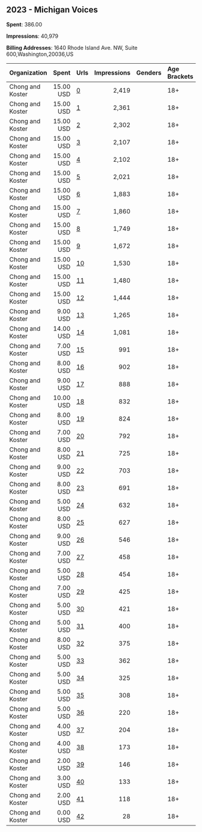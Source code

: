 ## 2023 - Michigan Voices 
**Spent**: 386.00

**Impressions**: 40,979

**Billing Addresses**: 1640 Rhode Island Ave. NW, Suite 600,Washington,20036,US

|Organization|Spent|Urls|Impressions|Genders|Age Brackets|Country Codes|
|:---|---:|:---|---:|:---|:---|:---|
|Chong and Koster|15.00 USD|[0](https://www.snap.com/political-ads/asset/eee5f3065cf8bb6154f08f4edcf4639447c3588c4cff55c1dc143096d9cdc638?mediaType=mp4)|2,419||18+|united states|
|Chong and Koster|15.00 USD|[1](https://www.snap.com/political-ads/asset/85dcace86b215478aa5501fe24ee408dc9396d4867a9b4617558b976b8ec0a65?mediaType=mp4)|2,361||18+|united states|
|Chong and Koster|15.00 USD|[2](https://www.snap.com/political-ads/asset/44bf1ab11a11b1b95ad0032c61cf731648a7292d9cb1460adf38e921de314ac2?mediaType=mp4)|2,302||18+|united states|
|Chong and Koster|15.00 USD|[3](https://www.snap.com/political-ads/asset/44bf1ab11a11b1b95ad0032c61cf731648a7292d9cb1460adf38e921de314ac2?mediaType=mp4)|2,107||18+|united states|
|Chong and Koster|15.00 USD|[4](https://www.snap.com/political-ads/asset/44bf1ab11a11b1b95ad0032c61cf731648a7292d9cb1460adf38e921de314ac2?mediaType=mp4)|2,102||18+|united states|
|Chong and Koster|15.00 USD|[5](https://www.snap.com/political-ads/asset/770614bb28271f31317239ac5845e95485be3aa5cf40ea84a23783f59f00f692?mediaType=mp4)|2,021||18+|united states|
|Chong and Koster|15.00 USD|[6](https://www.snap.com/political-ads/asset/eee5f3065cf8bb6154f08f4edcf4639447c3588c4cff55c1dc143096d9cdc638?mediaType=mp4)|1,883||18+|united states|
|Chong and Koster|15.00 USD|[7](https://www.snap.com/political-ads/asset/81397106e0ac665a46ac31be99b65ec98146578157f80f1c255de872bfb3d003?mediaType=mp4)|1,860||18+|united states|
|Chong and Koster|15.00 USD|[8](https://www.snap.com/political-ads/asset/eee5f3065cf8bb6154f08f4edcf4639447c3588c4cff55c1dc143096d9cdc638?mediaType=mp4)|1,749||18+|united states|
|Chong and Koster|15.00 USD|[9](https://www.snap.com/political-ads/asset/eee5f3065cf8bb6154f08f4edcf4639447c3588c4cff55c1dc143096d9cdc638?mediaType=mp4)|1,672||18+|united states|
|Chong and Koster|15.00 USD|[10](https://www.snap.com/political-ads/asset/86bb39470cf7c3a3666dd126e683cd2525d043fbe905ce0dc4a41cf0e13194ee?mediaType=mp4)|1,530||18+|united states|
|Chong and Koster|15.00 USD|[11](https://www.snap.com/political-ads/asset/9e5df8a3a1046576b4c757fdf11b77d7bf25598f68c402e740f5e3001a8884b6?mediaType=mp4)|1,480||18+|united states|
|Chong and Koster|15.00 USD|[12](https://www.snap.com/political-ads/asset/e529be0c7880823a1d3313c8b9dfd2a0b6e7f0f9d9a2b4361b853191ded2708c?mediaType=mp4)|1,444||18+|united states|
|Chong and Koster|9.00 USD|[13](https://www.snap.com/political-ads/asset/44bf1ab11a11b1b95ad0032c61cf731648a7292d9cb1460adf38e921de314ac2?mediaType=mp4)|1,265||18+|united states|
|Chong and Koster|14.00 USD|[14](https://www.snap.com/political-ads/asset/eee5f3065cf8bb6154f08f4edcf4639447c3588c4cff55c1dc143096d9cdc638?mediaType=mp4)|1,081||18+|united states|
|Chong and Koster|7.00 USD|[15](https://www.snap.com/political-ads/asset/80e309afe163fbdd5584fee7ec756f5a6ec7bdaca186e6f9afeea263da9a6ed7?mediaType=mp4)|991||18+|united states|
|Chong and Koster|8.00 USD|[16](https://www.snap.com/political-ads/asset/eee5f3065cf8bb6154f08f4edcf4639447c3588c4cff55c1dc143096d9cdc638?mediaType=mp4)|902||18+|united states|
|Chong and Koster|9.00 USD|[17](https://www.snap.com/political-ads/asset/eee5f3065cf8bb6154f08f4edcf4639447c3588c4cff55c1dc143096d9cdc638?mediaType=mp4)|888||18+|united states|
|Chong and Koster|10.00 USD|[18](https://www.snap.com/political-ads/asset/5f9ec753225b6423ecc41e73aaa8b15eeb4594c32f6108543c0a661ea65d3770?mediaType=mp4)|832||18+|united states|
|Chong and Koster|8.00 USD|[19](https://www.snap.com/political-ads/asset/05bdaeebbbb755bf4f7b2b3cc45be562136f82d3475d5550512ed4a15fc88f69?mediaType=mp4)|824||18+|united states|
|Chong and Koster|7.00 USD|[20](https://www.snap.com/political-ads/asset/bc4126c541316bbc73b1c4204f97b05a978c0375095a8824febe734831961391?mediaType=mp4)|792||18+|united states|
|Chong and Koster|8.00 USD|[21](https://www.snap.com/political-ads/asset/eee5f3065cf8bb6154f08f4edcf4639447c3588c4cff55c1dc143096d9cdc638?mediaType=mp4)|725||18+|united states|
|Chong and Koster|9.00 USD|[22](https://www.snap.com/political-ads/asset/ed293083f722e0cd5f203efe0d2f5b3044da2bf2f01bbbb13321b6724dfedb15?mediaType=mp4)|703||18+|united states|
|Chong and Koster|8.00 USD|[23](https://www.snap.com/political-ads/asset/eee5f3065cf8bb6154f08f4edcf4639447c3588c4cff55c1dc143096d9cdc638?mediaType=mp4)|691||18+|united states|
|Chong and Koster|5.00 USD|[24](https://www.snap.com/political-ads/asset/2d586e5cac62a206979c49d8a56ed5097eddc1e23e64f65619b3f52caef68dc3?mediaType=mp4)|632||18+|united states|
|Chong and Koster|8.00 USD|[25](https://www.snap.com/political-ads/asset/eee5f3065cf8bb6154f08f4edcf4639447c3588c4cff55c1dc143096d9cdc638?mediaType=mp4)|627||18+|united states|
|Chong and Koster|9.00 USD|[26](https://www.snap.com/political-ads/asset/eee5f3065cf8bb6154f08f4edcf4639447c3588c4cff55c1dc143096d9cdc638?mediaType=mp4)|546||18+|united states|
|Chong and Koster|7.00 USD|[27](https://www.snap.com/political-ads/asset/85b101155a8574bd557ededdd64bcc00983482036e294e1453b01b0b1e76581f?mediaType=mp4)|458||18+|united states|
|Chong and Koster|5.00 USD|[28](https://www.snap.com/political-ads/asset/05bdaeebbbb755bf4f7b2b3cc45be562136f82d3475d5550512ed4a15fc88f69?mediaType=mp4)|454||18+|united states|
|Chong and Koster|7.00 USD|[29](https://www.snap.com/political-ads/asset/caa7c85d176c84a0683a8c90790f7111f0edf33f5e1eb9b36f075db26915fb81?mediaType=mp4)|425||18+|united states|
|Chong and Koster|5.00 USD|[30](https://www.snap.com/political-ads/asset/2d586e5cac62a206979c49d8a56ed5097eddc1e23e64f65619b3f52caef68dc3?mediaType=mp4)|421||18+|united states|
|Chong and Koster|5.00 USD|[31](https://www.snap.com/political-ads/asset/ed293083f722e0cd5f203efe0d2f5b3044da2bf2f01bbbb13321b6724dfedb15?mediaType=mp4)|400||18+|united states|
|Chong and Koster|8.00 USD|[32](https://www.snap.com/political-ads/asset/44bf1ab11a11b1b95ad0032c61cf731648a7292d9cb1460adf38e921de314ac2?mediaType=mp4)|375||18+|united states|
|Chong and Koster|5.00 USD|[33](https://www.snap.com/political-ads/asset/80e309afe163fbdd5584fee7ec756f5a6ec7bdaca186e6f9afeea263da9a6ed7?mediaType=mp4)|362||18+|united states|
|Chong and Koster|5.00 USD|[34](https://www.snap.com/political-ads/asset/44bf1ab11a11b1b95ad0032c61cf731648a7292d9cb1460adf38e921de314ac2?mediaType=mp4)|325||18+|united states|
|Chong and Koster|5.00 USD|[35](https://www.snap.com/political-ads/asset/f48c5edbb83244361d020836fa3b00f711da11b5d787878da9711751e51b67f6?mediaType=mp4)|308||18+|united states|
|Chong and Koster|5.00 USD|[36](https://www.snap.com/political-ads/asset/c32f626edb56a5f9149d9a2e6bde7831d946cdb2126997507d07e96b57df7940?mediaType=mp4)|220||18+|united states|
|Chong and Koster|4.00 USD|[37](https://www.snap.com/political-ads/asset/86bb39470cf7c3a3666dd126e683cd2525d043fbe905ce0dc4a41cf0e13194ee?mediaType=mp4)|204||18+|united states|
|Chong and Koster|4.00 USD|[38](https://www.snap.com/political-ads/asset/85dcace86b215478aa5501fe24ee408dc9396d4867a9b4617558b976b8ec0a65?mediaType=mp4)|173||18+|united states|
|Chong and Koster|2.00 USD|[39](https://www.snap.com/political-ads/asset/44bf1ab11a11b1b95ad0032c61cf731648a7292d9cb1460adf38e921de314ac2?mediaType=mp4)|146||18+|united states|
|Chong and Koster|3.00 USD|[40](https://www.snap.com/political-ads/asset/44bf1ab11a11b1b95ad0032c61cf731648a7292d9cb1460adf38e921de314ac2?mediaType=mp4)|133||18+|united states|
|Chong and Koster|2.00 USD|[41](https://www.snap.com/political-ads/asset/e7cb4df02bdb538696e0911edadba78b50f7996d28860bfabda5317139caf6a6?mediaType=mp4)|118||18+|united states|
|Chong and Koster|0.00 USD|[42](https://www.snap.com/political-ads/asset/eee5f3065cf8bb6154f08f4edcf4639447c3588c4cff55c1dc143096d9cdc638?mediaType=mp4)|28||18+|united states|
